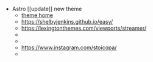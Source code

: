 - Astro [[update]] new theme
	- [theme home](https://astro.build/themes/)
	- https://shelbyjenkins.github.io/easy/
	- https://lexingtonthemes.com/viewports/streamer/
	-
	-
	- https://www.instagram.com/stoicopa/
	-